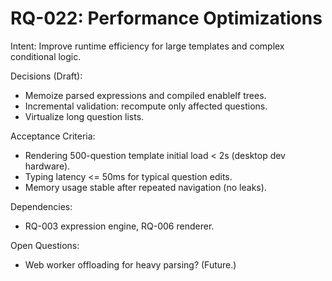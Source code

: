 # RQ-022: Performance Optimizations

Intent:
Improve runtime efficiency for large templates and complex conditional logic.

Decisions (Draft):
- Memoize parsed expressions and compiled enableIf trees.
- Incremental validation: recompute only affected questions.
- Virtualize long question lists.

Acceptance Criteria:
- Rendering 500-question template initial load < 2s (desktop dev hardware).
- Typing latency <= 50ms for typical question edits.
- Memory usage stable after repeated navigation (no leaks).

Dependencies:
- RQ-003 expression engine, RQ-006 renderer.

Open Questions:
- Web worker offloading for heavy parsing? (Future.)
